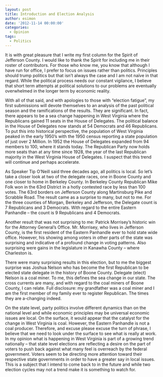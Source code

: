 ```yaml
---
layout: post
title: Introduction and Election Analysis
author: esimon
date: '2012-11-14 00:00:00'
categories:
  - Opinion
tags:
  - Politics
---
```

It is with great pleasure that I write my first column for the Spirit of Jefferson County.  I would like to thank the Spirit for including me in their roster of contributors.   For those who know me, you know that although I have run for office, I prefer to focus on issues rather than politics.  Principles should trump politics but that isn’t always the case and I am not naïve in that regard.   While the political process needs our constant vigilance, I believe that short term attempts at political solutions to our problems are eventually overwhelmed in the longer term by economic reality.     

With all of that said, and with apologies to those with “election fatigue”, my first submissions will devote themselves to an analysis of the past political season and the ramifications of the results.  They are significant.  In fact, there appears to be a sea change happening in West Virginia where the Republicans gained 11 seats in the House of Delegates.  The political balance in the House of Delegates now stands at 54 Democrats and 46 Republicans.  To put this into historical perspective, the population of West Virginia peaked in the early 1950’s with the 1950 census reporting a state population of just over 2 Million.  In 1952 the House of Delegates expanded from 94 members to 100, where it stands today.  The Republican Party now holds more seats than at any time since 1928, the year of the last Republican majority in the West Virginia House of Delegates.  I suspect that this trend will continue and perhaps accelerate.   

As Speaker Tip O’Neill said three decades ago, all politics is local.  So let’s take a closer look at two of the delegate races, one in Boone County and one closer to home in Berkeley County.  In Berkeley County Republican Mike Folk won in the 63rd District in a hotly contested race by less than 100 votes.  The 63rd borders on Jefferson County along Martinsburg Pike and Scrabble Road.  The result came as a surprise to many, but not to me.  For the three counties of Morgan, Berkeley and Jefferson, the Delegate count is 7 Republicans and 3 Democrats.  With regard to the entire Eastern Panhandle – the count is 9 Republicans and 4 Democrats.  

Another result that was not surprising to me: Patrick Morrisey’s historic win for the Attorney General’s Office.  Mr. Morrisey, who lives in Jefferson County, is the first resident of the Eastern Panhandle ever to hold state wide office.  However, his showing among voters in other parts of the state was surprising and indicative of a profound change in voting patterns.  Also surprising were gains in the legislature in Kanawha County – where Charleston is.      

There were many surprising results in this election, but to me the biggest surprise was Joshua Nelson who has become the first Republican to be elected state delegate in the history of Boone County.  Delegate (elect) Nelson is a coal miner.  To me, this defines the sea change in our state.  The cross currents are many, and with regard to the coal miners of Boone County, I can relate.   Full disclosure: my grandfather was a coal miner and I am the first member of my family ever to register Republican.  The times they are a-changing indeed.   

On the state level, party politics involve different dynamics than on the national level and while economic principles may be universal economic issues are local.  On the surface, it would appear that the catalyst for the change in West Virginia is coal.   However, the Eastern Panhandle is not a coal producer.  Therefore, and excuse please excuse the turn of phrase, I believe that we need to look under the surface to see what is really at work.   In my opinion what is happening in West Virginia is part of a growing trend nationally – that state level elections are reflecting a desire on the part of voters to push back against what many feel is overreach by the federal government.  Voters seem to be directing more attention toward their respective state governments in order to have a greater say in local issues.  This is a subject that I intend to come back to in the future and while two election cycles may not a trend make it is something to watch for.   
